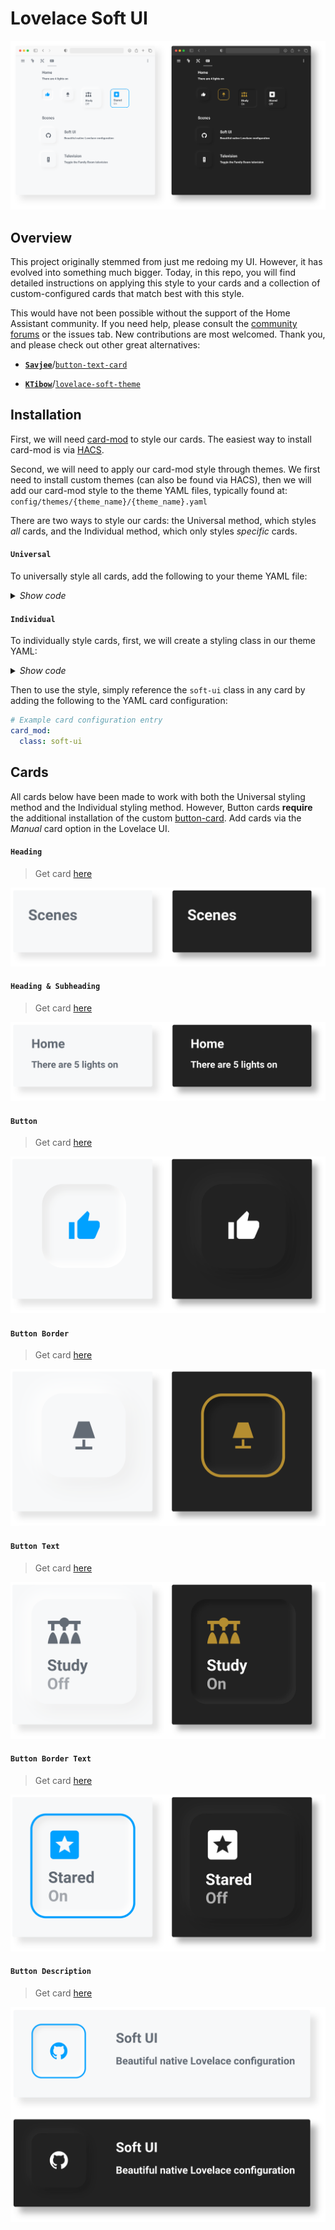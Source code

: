 # Lovelace Soft UI

![Soft UI light/dark screenshots](images/screenshot.png)

## Overview

This project originally stemmed from just me redoing my UI.
However, it has evolved into something much bigger.
Today, in this repo, you will find detailed instructions on applying
this style to your cards and a collection of custom-configured cards that match best with this style.

This would have not been possible without the support of the Home Assistant community.
If you need help, please consult the
[community forums](https://community.home-assistant.io/t/lovelace-soft-ui-simple-and-clean-lovelace-configuration)
or the issues tab. New contributions are most welcomed.
Thank you, and please check out other great alternatives:

- [**`Savjee`**](https://github.com/Savjee)/[`button-text-card`](https://github.com/Savjee/button-text-card)

- [**`KTibow`**](https://github.com/KTibow)/[`lovelace-soft-theme`](https://github.com/KTibow/lovelace-soft-theme/)

## Installation

First, we will need
[card-mod](https://github.com/thomasloven/lovelace-card-mod)
to style our cards. The easiest way to install card-mod is via
[HACS](https://hacs.xyz).

Second, we will need to apply our card-mod style through themes.
We first need to install custom themes (can also be found via HACS),
then we will add our card-mod style to the theme YAML files, typically found at:
`config/themes/{theme_name}/{theme_name}.yaml`

There are two ways to style our cards:
the Universal method, which styles _all_ cards,
and the Individual method, which only styles _specific_ cards.

#### `Universal`

To universally style all cards, add the following to your theme YAML file:

<details>
    <summary><i>Show code</i></summary>

**Light version:**

```yaml
# Example light_theme.yaml entry
theme_name:
  card-mod-theme: theme_name # Change to your theme name
  card-mod-card: |
    ha-card {
      margin: 20px;
      border-radius: 15px;
      background-color: var(--primary-background-color);
      box-shadow: -5px -5px 15px #ffffff, 5px 5px 15px #ebebeb;
    }
  # This is needed for the "pressed" buttons
  soft-ui-pressed: 'inset -4px -4px 5px #ffffff, inset 4px 4px 5px #ebebeb'
```

**Dark version:**

```yaml
# Example dark_theme.yaml entry
theme_name:
  card-mod-theme: theme_name # Change to your theme name
  card-mod-card: |
    ha-card {
      margin: 20px;
      border-radius: 15px;
      background-color: var(--primary-background-color);
      box-shadow: -5px -5px 15px #2c2c2c, 5px 5px 15px #191919;
    }
  # This is needed for the "pressed" buttons
  soft-ui-pressed: 'inset -4px -4px 5px #2c2c2c, inset 4px 4px 5px #191919'
```

</details>

#### `Individual`

To individually style cards,
first, we will create a styling class in our theme YAML:

<details>
    <summary><i>Show code</i></summary>

**Light version:**

```yaml
# Example light_theme.yaml entry
theme_name:
  card-mod-theme: theme_name # Change to your theme name
  card-mod-card: |
    ha-card.soft-ui {
      margin: 20px;
      border-radius: 15px;
      background-color: var(--primary-background-color);
      box-shadow: -5px -5px 15px #ffffff, 5px 5px 15px #ebebeb;
    }
  # This is needed for the "pressed" buttons
  soft-ui-pressed: 'inset -4px -4px 5px #ffffff, inset 4px 4px 5px #ebebeb'
```

**Dark version:**

```yaml
# Example dark_theme.yaml entry
theme_name:
  card-mod-theme: theme_name # Change to your theme name
  card-mod-card: |
    ha-card.soft-ui {
      margin: 20px;
      border-radius: 15px;
      background-color: var(--primary-background-color);
      box-shadow: -5px -5px 15px #2c2c2c, 5px 5px 15px #191919;
    }
  # This is needed for the "pressed" buttons
  soft-ui-pressed: 'inset -4px -4px 5px #2c2c2c, inset 4px 4px 5px #191919'
```

</details>

Then to use the style, simply reference the `soft-ui` class in any card
by adding the following to the YAML card configuration:

```yaml
# Example card configuration entry
card_mod:
  class: soft-ui
```

## Cards

All cards below have been made to work with both
the Universal styling method and the Individual styling method.
However, Button cards **require** the additional installation of the custom
[button-card](https://github.com/custom-cards/button-card).
Add cards via the _Manual_ card option in the Lovelace UI.

#### `Heading`

> Get card [here](cards/text/heading.yaml)

![Heading card](images/heading.png)

#### `Heading & Subheading`

> Get card [here](cards/text/heading_subheading.yaml)

![Heading subheading card](images/heading_subheading.png)

#### `Button`

> Get card [here](cards/button/button.yaml)

![Button card](images/button.png)

#### `Button Border`

> Get card [here](cards/button/button_border.yaml)

![Button border card](images/button_border.png)

#### `Button Text`

> Get card [here](cards/button/button_text.yaml)

![Button text card](images/button_text.png)

#### `Button Border Text`

> Get card [here](cards/button/button_border_text.yaml)

![Button border text card](images/button_border_text.png)

#### `Button Description`

> Get card [here](cards/button/button_description.yaml)

![Button description card](images/button_description.png)
